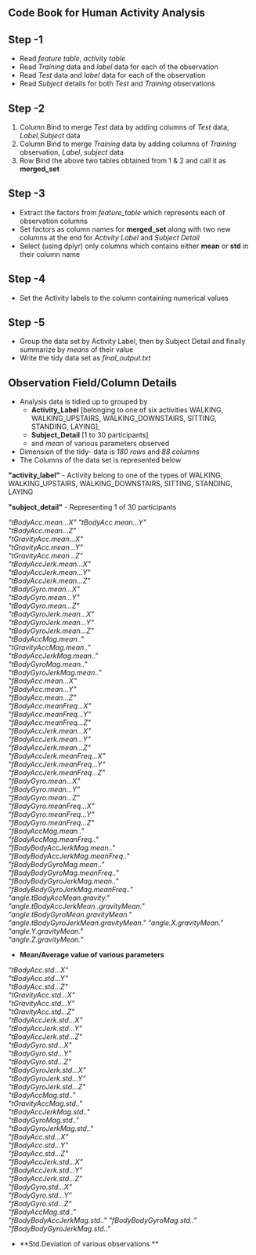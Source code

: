 Code Book for Human Activity Analysis
------------------------------------------

Step -1
-------
* Read *feature table*, *activity table*
* Read *Training* data and *label* data for each of the observation
* Read *Test* data and *label* data for each of the observation
* Read *Subject* details for both *Test* and *Training* observations

Step -2 
--------
1. Column Bind to merge *Test* data by adding columns of *Test* data, *Label*,*Subject* data
2.  Column Bind to merge *Training* data by adding columns of *Training* observation, *Label*, *subject* data
3. Row Bind the above two tables obtained from 1 & 2 and call it as **merged_set** 

Step -3
--------
* Extract the factors from *feature_table* which represents each of observation columns
* Set factors as column names for **merged_set** along with two new columns at the end for *Activity Label* and *Subject Detail*
* Select (using dplyr)  only columns which contains either **mean** or **std** in their column name

Step -4
---------
* Set the Activity labels to the column containing numerical values

Step -5
---------
* Group the data set by Activity Label, then by Subject Detail and finally summarize by *means* of their value
* Write the tidy data set  as *final_output.txt*


Observation Field/Column Details
----------------------------------

* Analysis data is tidied up to grouped by 
	-	**Activity_Label** [belonging to one of six activities WALKING, WALKING_UPSTAIRS, WALKING_DOWNSTAIRS, SITTING, STANDING, LAYING], 
	- 	**Subject_Detail** [1 to 30 participants] 
  -   and *mean* of various parameters observed
* Dimension of the tidy- data is *180 rows* and *88 columns*
* The Columns of the data set is represented below

**"activity_label"**
    - Activity belong to one of the types of WALKING, WALKING_UPSTAIRS, WALKING_DOWNSTAIRS, SITTING, STANDING, LAYING
    
**"subject_detail"** 
    - Representing 1 of 30 participants                   

*"tBodyAcc.mean...X" 
"tBodyAcc.mean...Y"                   
"tBodyAcc.mean...Z"                   
"tGravityAcc.mean...X"                
"tGravityAcc.mean...Y"                
"tGravityAcc.mean...Z"                
"tBodyAccJerk.mean...X"               
"tBodyAccJerk.mean...Y"               
"tBodyAccJerk.mean...Z"               
"tBodyGyro.mean...X"                  
"tBodyGyro.mean...Y"                  
"tBodyGyro.mean...Z"                  
"tBodyGyroJerk.mean...X"              
"tBodyGyroJerk.mean...Y"              
"tBodyGyroJerk.mean...Z"              
"tBodyAccMag.mean.."                  
"tGravityAccMag.mean.."               
"tBodyAccJerkMag.mean.."              
"tBodyGyroMag.mean.."                 
"tBodyGyroJerkMag.mean.."             
"fBodyAcc.mean...X"                   
"fBodyAcc.mean...Y"                   
"fBodyAcc.mean...Z"                   
"fBodyAcc.meanFreq...X"               
"fBodyAcc.meanFreq...Y"               
"fBodyAcc.meanFreq...Z"               
"fBodyAccJerk.mean...X"               
"fBodyAccJerk.mean...Y"               
"fBodyAccJerk.mean...Z"               
"fBodyAccJerk.meanFreq...X"           
"fBodyAccJerk.meanFreq...Y"           
"fBodyAccJerk.meanFreq...Z"           
"fBodyGyro.mean...X"                  
"fBodyGyro.mean...Y"                  
"fBodyGyro.mean...Z"                  
"fBodyGyro.meanFreq...X"              
"fBodyGyro.meanFreq...Y"              
"fBodyGyro.meanFreq...Z"              
"fBodyAccMag.mean.."                  
"fBodyAccMag.meanFreq.."              
"fBodyBodyAccJerkMag.mean.."          
"fBodyBodyAccJerkMag.meanFreq.."      
"fBodyBodyGyroMag.mean.."             
"fBodyBodyGyroMag.meanFreq.."         
"fBodyBodyGyroJerkMag.mean.."         
"fBodyBodyGyroJerkMag.meanFreq.."     
"angle.tBodyAccMean.gravity."         
"angle.tBodyAccJerkMean..gravityMean."
"angle.tBodyGyroMean.gravityMean."    
"angle.tBodyGyroJerkMean.gravityMean."
"angle.X.gravityMean."                
"angle.Y.gravityMean."                
"angle.Z.gravityMean."*
  
- **Mean/Average value of various parameters**
  
*"tBodyAcc.std...X"                    
"tBodyAcc.std...Y"                    
"tBodyAcc.std...Z"                    
"tGravityAcc.std...X"                 
"tGravityAcc.std...Y"                 
"tGravityAcc.std...Z"                 
"tBodyAccJerk.std...X"                
"tBodyAccJerk.std...Y"                
"tBodyAccJerk.std...Z"                
"tBodyGyro.std...X"                   
"tBodyGyro.std...Y"                   
"tBodyGyro.std...Z"                   
"tBodyGyroJerk.std...X"               
"tBodyGyroJerk.std...Y"               
"tBodyGyroJerk.std...Z"               
"tBodyAccMag.std.."                   
"tGravityAccMag.std.."                
"tBodyAccJerkMag.std.."               
"tBodyGyroMag.std.."                  
"tBodyGyroJerkMag.std.."              
"fBodyAcc.std...X"                    
"fBodyAcc.std...Y"                    
"fBodyAcc.std...Z"                    
"fBodyAccJerk.std...X"                
"fBodyAccJerk.std...Y"                
"fBodyAccJerk.std...Z"                
"fBodyGyro.std...X"                   
"fBodyGyro.std...Y"                   
"fBodyGyro.std...Z"                   
"fBodyAccMag.std.."                   
"fBodyBodyAccJerkMag.std.."
"fBodyBodyGyroMag.std.."              
"fBodyBodyGyroJerkMag.std.."*

- **Std.Deviation of various observations **